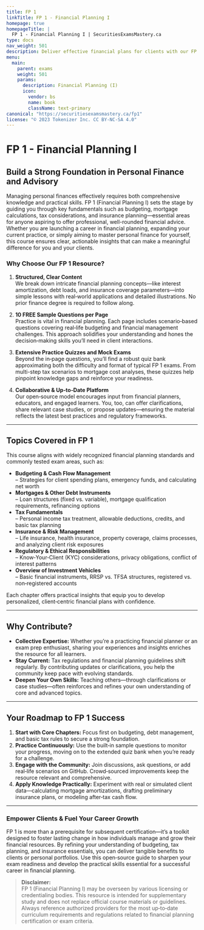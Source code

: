 ```yaml
---
title: FP 1
linkTitle: FP 1 - Financial Planning I
homepage: true
homepageTitle: |
  FP 1 - Financial Planning I | SecuritiesExamsMastery.ca
type: docs
nav_weight: 501
description: Deliver effective financial plans for clients with our FP I course. Learn budgeting, mortgages, tax, and insurance. Prepare with mock exams and develop key financial analysis skills.
menu:
  main:
    parent: exams
    weight: 501
    params:
      description: Financial Planning (I)
      icon:
        vendor: bs
        name: book
        className: text-primary
canonical: "https://securitiesexamsmastery.ca/fp1"
license: "© 2023 Tokenizer Inc. CC BY-NC-SA 4.0"
---
```


# FP 1 - Financial Planning I

## Build a Strong Foundation in Personal Finance and Advisory

Managing personal finances effectively requires both comprehensive knowledge and practical skills. FP 1 (Financial Planning I) sets the stage by guiding you through key fundamentals such as budgeting, mortgage calculations, tax considerations, and insurance planning—essential areas for anyone aspiring to offer professional, well-rounded financial advice. Whether you are launching a career in financial planning, expanding your current practice, or simply aiming to master personal finance for yourself, this course ensures clear, actionable insights that can make a meaningful difference for you and your clients.

### Why Choose Our FP 1 Resource?

1. **Structured, Clear Content**  
   We break down intricate financial planning concepts—like interest amortization, debt loads, and insurance coverage parameters—into simple lessons with real‐world applications and detailed illustrations. No prior finance degree is required to follow along.

2. **10 FREE Sample Questions per Page**  
   Practice is vital in financial planning. Each page includes scenario‐based questions covering real‐life budgeting and financial management challenges. This approach solidifies your understanding and hones the decision‐making skills you’ll need in client interactions.

3. **Extensive Practice Quizzes and Mock Exams**  
   Beyond the in‐page questions, you’ll find a robust quiz bank approximating both the difficulty and format of typical FP 1 exams. From multi-step tax scenarios to mortgage cost analyses, these quizzes help pinpoint knowledge gaps and reinforce your readiness.

4. **Collaborative & Up‐to‐Date Platform**  
   Our open‐source model encourages input from financial planners, educators, and engaged learners. You, too, can offer clarifications, share relevant case studies, or propose updates—ensuring the material reflects the latest best practices and regulatory frameworks.

---

## Topics Covered in FP 1

This course aligns with widely recognized financial planning standards and commonly tested exam areas, such as:

- **Budgeting & Cash Flow Management**  
  – Strategies for client spending plans, emergency funds, and calculating net worth  
- **Mortgages & Other Debt Instruments**  
  – Loan structures (fixed vs. variable), mortgage qualification requirements, refinancing options  
- **Tax Fundamentals**  
  – Personal income tax treatment, allowable deductions, credits, and basic tax planning  
- **Insurance & Risk Management**  
  – Life insurance, health insurance, property coverage, claims processes, and analyzing client risk exposures  
- **Regulatory & Ethical Responsibilities**  
  – Know‐Your‐Client (KYC) considerations, privacy obligations, conflict of interest patterns  
- **Overview of Investment Vehicles**  
  – Basic financial instruments, RRSP vs. TFSA structures, registered vs. non‐registered accounts  

Each chapter offers practical insights that equip you to develop personalized, client‐centric financial plans with confidence.

---

## Why Contribute?

- **Collective Expertise:** Whether you’re a practicing financial planner or an exam prep enthusiast, sharing your experiences and insights enriches the resource for all learners.  
- **Stay Current:** Tax regulations and financial planning guidelines shift regularly. By contributing updates or clarifications, you help the community keep pace with evolving standards.  
- **Deepen Your Own Skills:** Teaching others—through clarifications or case studies—often reinforces and refines your own understanding of core and advanced topics.

---

## Your Roadmap to FP 1 Success

1. **Start with Core Chapters:** Focus first on budgeting, debt management, and basic tax rules to secure a strong foundation.  
2. **Practice Continuously:** Use the built‐in sample questions to monitor your progress, moving on to the extended quiz bank when you’re ready for a challenge.  
3. **Engage with the Community:** Join discussions, ask questions, or add real‐life scenarios on GitHub. Crowd‐sourced improvements keep the resource relevant and comprehensive.  
4. **Apply Knowledge Practically:** Experiment with real or simulated client data—calculating mortgage amortizations, drafting preliminary insurance plans, or modeling after‐tax cash flow.

---

### Empower Clients & Fuel Your Career Growth

FP 1 is more than a prerequisite for subsequent certification—it’s a toolkit designed to foster lasting change in how individuals manage and grow their financial resources. By refining your understanding of budgeting, tax planning, and insurance essentials, you can deliver tangible benefits to clients or personal portfolios. Use this open‐source guide to sharpen your exam readiness and develop the practical skills essential for a successful career in financial planning.

> **Disclaimer:**  
> FP 1 (Financial Planning I) may be overseen by various licensing or credentialing bodies. This resource is intended for supplementary study and does not replace official course materials or guidelines. Always reference authorized providers for the most up‐to‐date curriculum requirements and regulations related to financial planning certification or exam criteria.